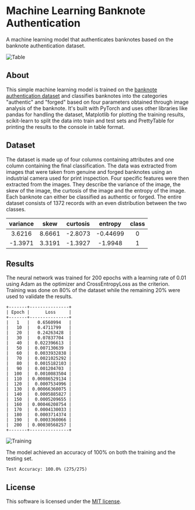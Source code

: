 # Machine Learning Banknote Authentication

A machine learning model that authenticates banknotes based on the banknote authentication dataset.

![Table](https://github.com/user-attachments/assets/726a2188-a540-4a46-aefa-35ab45c80e35)

## About

This simple machine learning model is trained on the [banknote authentication dataset](https://github.com/Kuntal-G/Machine-Learning/blob/master/R-machine-learning/data/banknote-authentication.csv) and classifies banknotes into the categories "authentic" and "forged" based on four parameters obtained through image analysis of the banknote. It's built with PyTorch and uses other libraries like pandas for handling the dataset, Matplotlib for plotting the training results, scikit-learn to split the data into train and test sets and PrettyTable for printing the results to the console in table format.

## Dataset

The dataset is made up of four columns containing attributes and one column containing the final classification. The data was extracted from images that were taken from genuine and forged banknotes using an industrial camera used for print inspection. Four specific features were then extracted from the images. They describe the variance of the image, the skew of the image, the curtosis of the image and the entropy of the image. Each banknote can either be classified as authentic or forged. The entire dataset consists of 1372 records with an even distribution between the two classes.

| variance | skew | curtosis | entropy | class |
|:--------:|:----:|:--------:|:-------:|:-----:|
| 3.6216 | 8.6661 | -2.8073 | -0.44699	| 0 |
| -1.3971 | 3.3191 | -1.3927 | -1.9948 | 1 |

## Results

The neural network was trained for 200 epochs with a learning rate of 0.01 using Adam as the optimizer and CrossEntropyLoss as the criterion. Training was done on 80% of the dataset while the remaining 20% were used to validate the results.

```
+-------+---------------+
| Epoch |      Loss     |
+-------+---------------+
|   1   |   0.6560994   |
|   10  |   0.4711799   |
|   20  |   0.24263428  |
|   30  |   0.07837704  |
|   40  |  0.022396613  |
|   50  |  0.007130639  |
|   60  |  0.0033932838 |
|   70  |  0.0021025292 |
|   80  |  0.0015182103 |
|   90  |  0.001204703  |
|  100  |  0.0010083504 |
|  110  | 0.00086529134 |
|  120  |  0.0007534996 |
|  130  | 0.00066360075 |
|  140  |  0.0005885827 |
|  150  |  0.0005209655 |
|  160  | 0.00046208754 |
|  170  |  0.0004130033 |
|  180  |  0.0003714374 |
|  190  |  0.0003360066 |
|  200  | 0.00030568257 |
+-------+---------------+
```

![Training](https://github.com/user-attachments/assets/6f6ef2f8-d22f-4ddd-be02-33229751d719)

The model achieved an accuracy of 100% on both the training and the testing set.

```
Test Accuracy: 100.0% (275/275)
```

## License

This software is licensed under the [MIT license](LICENSE).
